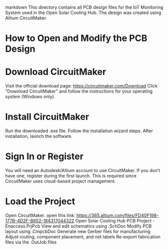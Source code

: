 markdown
This directory contains all PCB design files for the IoT Monitoring System used in the Open Solar Cooling Hub. The design was created using Altium CircuitMaker.

# How to Open and Modify the PCB Design

# Download CircuitMaker
Visit the official download page:
https://circuitmaker.com/Download
Click “Download CircuitMaker” and follow the instructions for your operating system (Windows only).

# Install CircuitMaker
Run the downloaded .exe file.
Follow the installation wizard steps.
After installation, launch the software.

# Sign In or Register
You will need an Autodesk/Altium account to use CircuitMaker.
If you don’t have one, register during the first launch.
This is required since CircuitMaker uses cloud-based project management.

# Load the Project
Open CircuitMaker.
open this link: https://365.altium.com/files/FD40F198-177B-4D2F-B652-184317044322
Open Solar Cooling Hub PCB Project - Enaccess.PrjPcb
View and edit schematics using .SchDoc
Modify PCB layout using .CmpcbDoc
Generate new Gerber files for manufacturing
Adjust routing, component placement, and net labels
Re-export fabrication files via the .OutJob files
